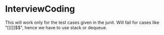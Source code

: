 # InterviewCoding

This will work only for the test cases given in the junit.
Will fail for cases like "[][]]$$", hence we have to use stack or dequeue.
